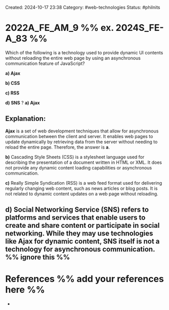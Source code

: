 Created: 2024-10-17 23:38
Category: #web-technologies
Status: #philnits


# 2022A_FE_AM_9 %% ex. 2024S_FE-A_83 %%

Which of the following is a technology used to provide dynamic UI contents without reloading the entire web page by using an asynchronous communication feature of JavaScript?

**a) Ajax**

**b) CSS**

**c) RSS**

**d) SNS**
? 
**a) Ajax**
## **Explanation:**
**Ajax** is a set of web development techniques that allow for asynchronous communication between the client and server. It enables web pages to update dynamically by retrieving data from the server without needing to reload the entire page. Therefore, the answer is **a**.

**b)** Cascading Style Sheets (CSS) is a stylesheet language used for describing the presentation of a document written in HTML or XML. It does not provide any dynamic content loading capabilities or asynchronous communication.

**c)** Really Simple Syndication (RSS) is a web feed format used for delivering regularly changing web content, such as news articles or blog posts. It is not related to dynamic content updates on a web page without reloading.

**d)** Social Networking Service (SNS) refers to platforms and services that enable users to create and share content or participate in social networking. While they may use technologies like Ajax for dynamic content, SNS itself is not a technology for asynchronous communication.
%% ignore this %%
---









# References %% add your references here %%
- 
